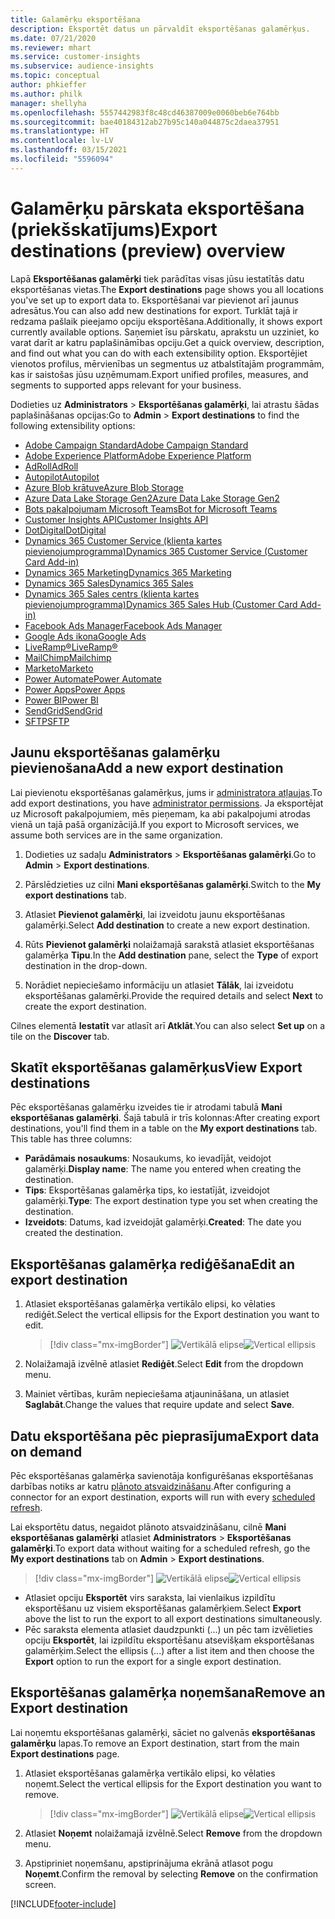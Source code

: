 ```yaml
---
title: Galamērķu eksportēšana
description: Eksportēt datus un pārvaldīt eksportēšanas galamērķus.
ms.date: 07/21/2020
ms.reviewer: mhart
ms.service: customer-insights
ms.subservice: audience-insights
ms.topic: conceptual
author: phkieffer
ms.author: philk
manager: shellyha
ms.openlocfilehash: 5557442983f8c48cd46387009e0060beb6e764bb
ms.sourcegitcommit: bae40184312ab27b95c140a044875c2daea37951
ms.translationtype: HT
ms.contentlocale: lv-LV
ms.lasthandoff: 03/15/2021
ms.locfileid: "5596094"
---
```

# <a name="export-destinations-preview-overview"></a><span data-ttu-id="da757-103">Galamērķu pārskata eksportēšana (priekšskatījums)</span><span class="sxs-lookup"><span data-stu-id="da757-103">Export destinations (preview) overview</span></span>

<span data-ttu-id="da757-104">Lapā **Eksportēšanas galamērķi** tiek parādītas visas jūsu iestatītās datu eksportēšanas vietas.</span><span class="sxs-lookup"><span data-stu-id="da757-104">The **Export destinations** page shows you all locations you've set up to export data to.</span></span> <span data-ttu-id="da757-105">Eksportēšanai var pievienot arī jaunus adresātus.</span><span class="sxs-lookup"><span data-stu-id="da757-105">You can also add new destinations for export.</span></span> <span data-ttu-id="da757-106">Turklāt tajā ir redzama pašlaik pieejamo opciju eksportēšana.</span><span class="sxs-lookup"><span data-stu-id="da757-106">Additionally, it shows export currently available options.</span></span> <span data-ttu-id="da757-107">Saņemiet īsu pārskatu, aprakstu un uzziniet, ko varat darīt ar katru paplašināmības opciju.</span><span class="sxs-lookup"><span data-stu-id="da757-107">Get a quick overview, description, and find out what you can do with each extensibility option.</span></span> <span data-ttu-id="da757-108">Eksportējiet vienotos profilus, mērvienības un segmentus uz atbalstītajām programmām, kas ir saistošas jūsu uzņēmumam.</span><span class="sxs-lookup"><span data-stu-id="da757-108">Export unified profiles, measures, and segments to supported apps relevant for your business.</span></span>

<span data-ttu-id="da757-109">Dodieties uz **Administrators** > **Eksportēšanas galamērķi**, lai atrastu šādas paplašināšanas opcijas:</span><span class="sxs-lookup"><span data-stu-id="da757-109">Go to **Admin** > **Export destinations** to find the following extensibility options:</span></span>

- [<span data-ttu-id="da757-110">Adobe Campaign Standard</span><span class="sxs-lookup"><span data-stu-id="da757-110">Adobe Campaign Standard</span></span>](export-adobe-campaign-standard.md)
- [<span data-ttu-id="da757-111">Adobe Experience Platform</span><span class="sxs-lookup"><span data-stu-id="da757-111">Adobe Experience Platform</span></span>](export-adobe-experience-platform.md)
- [<span data-ttu-id="da757-112">AdRoll</span><span class="sxs-lookup"><span data-stu-id="da757-112">AdRoll</span></span>](export-adroll.md)
- [<span data-ttu-id="da757-113">Autopilot</span><span class="sxs-lookup"><span data-stu-id="da757-113">Autopilot</span></span>](export-autopilot.md)
- [<span data-ttu-id="da757-114">Azure Blob krātuve</span><span class="sxs-lookup"><span data-stu-id="da757-114">Azure Blob Storage</span></span>](export-azure-blob-storage.md)
- [<span data-ttu-id="da757-115">Azure Data Lake Storage Gen2</span><span class="sxs-lookup"><span data-stu-id="da757-115">Azure Data Lake Storage Gen2</span></span>](export-azure-data-lake-storage-gen2.md)
- [<span data-ttu-id="da757-116">Bots pakalpojumam Microsoft Teams</span><span class="sxs-lookup"><span data-stu-id="da757-116">Bot for Microsoft Teams</span></span>](export-teams-bot.md)
- [<span data-ttu-id="da757-117">Customer Insights API</span><span class="sxs-lookup"><span data-stu-id="da757-117">Customer Insights API</span></span>](apis.md)
- [<span data-ttu-id="da757-118">DotDigital</span><span class="sxs-lookup"><span data-stu-id="da757-118">DotDigital</span></span>](export-dotdigital.md)
- [<span data-ttu-id="da757-119">Dynamics 365 Customer Service (klienta kartes pievienojumprogramma)</span><span class="sxs-lookup"><span data-stu-id="da757-119">Dynamics 365 Customer Service (Customer Card Add-in)</span></span>](customer-card-add-in.md)
- [<span data-ttu-id="da757-120">Dynamics 365 Marketing</span><span class="sxs-lookup"><span data-stu-id="da757-120">Dynamics 365 Marketing</span></span>](export-dynamics365-marketing.md)
- [<span data-ttu-id="da757-121">Dynamics 365 Sales</span><span class="sxs-lookup"><span data-stu-id="da757-121">Dynamics 365 Sales</span></span>](export-dynamics365-sales.md)
- [<span data-ttu-id="da757-122">Dynamics 365 Sales centrs (klienta kartes pievienojumprogramma)</span><span class="sxs-lookup"><span data-stu-id="da757-122">Dynamics 365 Sales Hub (Customer Card Add-in)</span></span>](customer-card-add-in.md)
- [<span data-ttu-id="da757-123">Facebook Ads Manager</span><span class="sxs-lookup"><span data-stu-id="da757-123">Facebook Ads Manager</span></span>](export-facebook.md)
- [<span data-ttu-id="da757-124">Google Ads ikona</span><span class="sxs-lookup"><span data-stu-id="da757-124">Google Ads</span></span>](export-google-ads.md)
- [<span data-ttu-id="da757-125">LiveRamp&reg;</span><span class="sxs-lookup"><span data-stu-id="da757-125">LiveRamp&reg;</span></span>](export-liveramp.md)
- [<span data-ttu-id="da757-126">MailChimp</span><span class="sxs-lookup"><span data-stu-id="da757-126">Mailchimp</span></span>](export-mailchimp.md)
- [<span data-ttu-id="da757-127">Marketo</span><span class="sxs-lookup"><span data-stu-id="da757-127">Marketo</span></span>](export-marketo.md)
- [<span data-ttu-id="da757-128">Power Automate</span><span class="sxs-lookup"><span data-stu-id="da757-128">Power Automate</span></span>](export-power-automate.md)
- [<span data-ttu-id="da757-129">Power Apps</span><span class="sxs-lookup"><span data-stu-id="da757-129">Power Apps</span></span>](export-power-apps.md)
- [<span data-ttu-id="da757-130">Power BI</span><span class="sxs-lookup"><span data-stu-id="da757-130">Power BI</span></span>](export-power-bi.md)
- [<span data-ttu-id="da757-131">SendGrid</span><span class="sxs-lookup"><span data-stu-id="da757-131">SendGrid</span></span>](export-sendgrid.md)
- [<span data-ttu-id="da757-132">SFTP</span><span class="sxs-lookup"><span data-stu-id="da757-132">SFTP</span></span>](export-sftp.md)

## <a name="add-a-new-export-destination"></a><span data-ttu-id="da757-133">Jaunu eksportēšanas galamērķu pievienošana</span><span class="sxs-lookup"><span data-stu-id="da757-133">Add a new export destination</span></span>

<span data-ttu-id="da757-134">Lai pievienotu eksportēšanas galamērķus, jums ir [administratora atļaujas](permissions.md).</span><span class="sxs-lookup"><span data-stu-id="da757-134">To add export destinations, you have [administrator permissions](permissions.md).</span></span> <span data-ttu-id="da757-135">Ja eksportējat uz Microsoft pakalpojumiem, mēs pieņemam, ka abi pakalpojumi atrodas vienā un tajā pašā organizācijā.</span><span class="sxs-lookup"><span data-stu-id="da757-135">If you export to Microsoft services, we assume both services are in the same organization.</span></span>

1. <span data-ttu-id="da757-136">Dodieties uz sadaļu **Administrators** > **Eksportēšanas galamērķi**.</span><span class="sxs-lookup"><span data-stu-id="da757-136">Go to **Admin** > **Export destinations**.</span></span>

1. <span data-ttu-id="da757-137">Pārslēdzieties uz cilni **Mani eksportēšanas galamērķi**.</span><span class="sxs-lookup"><span data-stu-id="da757-137">Switch to the **My export destinations** tab.</span></span>

1. <span data-ttu-id="da757-138">Atlasiet **Pievienot galamērķi**, lai izveidotu jaunu eksportēšanas galamērķi.</span><span class="sxs-lookup"><span data-stu-id="da757-138">Select **Add destination** to create a new export destination.</span></span>

1. <span data-ttu-id="da757-139">Rūts **Pievienot galamērķi** nolaižamajā sarakstā atlasiet eksportēšanas galamērķa **Tipu**.</span><span class="sxs-lookup"><span data-stu-id="da757-139">In the **Add destination** pane, select the **Type** of export destination in the drop-down.</span></span>

1. <span data-ttu-id="da757-140">Norādiet nepieciešamo informāciju un atlasiet **Tālāk**, lai izveidotu eksportēšanas galamērķi.</span><span class="sxs-lookup"><span data-stu-id="da757-140">Provide the required details and select **Next** to create the export destination.</span></span>

<span data-ttu-id="da757-141">Cilnes elementā **Iestatīt** var atlasīt arī **Atklāt**.</span><span class="sxs-lookup"><span data-stu-id="da757-141">You can also select **Set up** on a tile on the **Discover** tab.</span></span>

## <a name="view-export-destinations"></a><span data-ttu-id="da757-142">Skatīt eksportēšanas galamērķus</span><span class="sxs-lookup"><span data-stu-id="da757-142">View Export destinations</span></span>

<span data-ttu-id="da757-143">Pēc eksportēšanas galamērķu izveides tie ir atrodami tabulā **Mani eksportēšanas galamērķi**. Šajā tabulā ir trīs kolonnas:</span><span class="sxs-lookup"><span data-stu-id="da757-143">After creating export destinations, you'll find them in a table on the **My export destinations** tab. This table has three columns:</span></span>

- <span data-ttu-id="da757-144">**Parādāmais nosaukums**: Nosaukums, ko ievadījāt, veidojot galamērķi.</span><span class="sxs-lookup"><span data-stu-id="da757-144">**Display name**: The name you entered when creating the destination.</span></span>
- <span data-ttu-id="da757-145">**Tips**: Eksportēšanas galamērķa tips, ko iestatījāt, izveidojot galamērķi.</span><span class="sxs-lookup"><span data-stu-id="da757-145">**Type**: The export destination type you set when creating the destination.</span></span>
- <span data-ttu-id="da757-146">**Izveidots**: Datums, kad izveidojāt galamērķi.</span><span class="sxs-lookup"><span data-stu-id="da757-146">**Created**: The date you created the destination.</span></span>

## <a name="edit-an-export-destination"></a><span data-ttu-id="da757-147">Eksportēšanas galamērķa rediģēšana</span><span class="sxs-lookup"><span data-stu-id="da757-147">Edit an export destination</span></span>

1. <span data-ttu-id="da757-148">Atlasiet eksportēšanas galamērķa vertikālo elipsi, ko vēlaties rediģēt.</span><span class="sxs-lookup"><span data-stu-id="da757-148">Select the vertical ellipsis for the Export destination you want to edit.</span></span>

   > [!div class="mx-imgBorder"]
   > <span data-ttu-id="da757-149">![Vertikālā elipse](media/export-destinations-page-ellipsis.png "Vertikālā elipse")</span><span class="sxs-lookup"><span data-stu-id="da757-149">![Vertical ellipsis](media/export-destinations-page-ellipsis.png "Vertical ellipsis")</span></span>

1. <span data-ttu-id="da757-150">Nolaižamajā izvēlnē atlasiet **Rediģēt**.</span><span class="sxs-lookup"><span data-stu-id="da757-150">Select **Edit** from the dropdown menu.</span></span>

1. <span data-ttu-id="da757-151">Mainiet vērtības, kurām nepieciešama atjaunināšana, un atlasiet **Saglabāt**.</span><span class="sxs-lookup"><span data-stu-id="da757-151">Change the values that require update and select **Save**.</span></span>

## <a name="export-data-on-demand"></a><span data-ttu-id="da757-152">Datu eksportēšana pēc pieprasījuma</span><span class="sxs-lookup"><span data-stu-id="da757-152">Export data on demand</span></span>

<span data-ttu-id="da757-153">Pēc eksportēšanas galamērķa savienotāja konfigurēšanas eksportēšanas darbības notiks ar katru [plānoto atsvaidzināšanu](system.md#schedule-tab).</span><span class="sxs-lookup"><span data-stu-id="da757-153">After configuring a connector for an export destination, exports will run with every [scheduled refresh](system.md#schedule-tab).</span></span>

<span data-ttu-id="da757-154">Lai eksportētu datus, negaidot plānoto atsvaidzināšanu, cilnē **Mani eksportēšanas galamērķi** atlasiet **Administrators** > **Eksportēšanas galamērķi**.</span><span class="sxs-lookup"><span data-stu-id="da757-154">To export data without waiting for a scheduled refresh, go the **My export destinations** tab on **Admin** > **Export destinations**.</span></span>

> [!div class="mx-imgBorder"]
> <span data-ttu-id="da757-155">![Vertikālā elipse](media/export-destinations-page-ellipsis.png "Vertikālā elipse")</span><span class="sxs-lookup"><span data-stu-id="da757-155">![Vertical ellipsis](media/export-destinations-page-ellipsis.png "Vertical ellipsis")</span></span>

- <span data-ttu-id="da757-156">Atlasiet opciju **Eksportēt** virs saraksta, lai vienlaikus izpildītu eksportēšanu uz visiem eksportēšanas galamērķiem.</span><span class="sxs-lookup"><span data-stu-id="da757-156">Select **Export** above the list to run the export to all export destinations simultaneously.</span></span>
- <span data-ttu-id="da757-157">Pēc saraksta elementa atlasiet daudzpunkti (...) un pēc tam izvēlieties opciju **Eksportēt**, lai izpildītu eksportēšanu atsevišķam eksportēšanas galamērķim.</span><span class="sxs-lookup"><span data-stu-id="da757-157">Select the ellipsis (...) after a list item and then choose the **Export** option to run the export for a single export destination.</span></span>

## <a name="remove-an-export-destination"></a><span data-ttu-id="da757-158">Eksportēšanas galamērķa noņemšana</span><span class="sxs-lookup"><span data-stu-id="da757-158">Remove an Export destination</span></span>

<span data-ttu-id="da757-159">Lai noņemtu eksportēšanas galamērķi, sāciet no galvenās **eksportēšanas galamērķu** lapas.</span><span class="sxs-lookup"><span data-stu-id="da757-159">To remove an Export destination, start from the main **Export destinations** page.</span></span>

1. <span data-ttu-id="da757-160">Atlasiet eksportēšanas galamērķa vertikālo elipsi, ko vēlaties noņemt.</span><span class="sxs-lookup"><span data-stu-id="da757-160">Select the vertical ellipsis for the Export destination you want to remove.</span></span>

   > [!div class="mx-imgBorder"]
   > <span data-ttu-id="da757-161">![Vertikālā elipse](media/export-destinations-page-ellipsis.png "Vertikālā elipse")</span><span class="sxs-lookup"><span data-stu-id="da757-161">![Vertical ellipsis](media/export-destinations-page-ellipsis.png "Vertical ellipsis")</span></span>

2. <span data-ttu-id="da757-162">Atlasiet **Noņemt** nolaižamajā izvēlnē.</span><span class="sxs-lookup"><span data-stu-id="da757-162">Select **Remove** from the dropdown menu.</span></span>

3. <span data-ttu-id="da757-163">Apstipriniet noņemšanu, apstiprinājuma ekrānā atlasot pogu **Noņemt**.</span><span class="sxs-lookup"><span data-stu-id="da757-163">Confirm the removal by selecting **Remove** on the confirmation screen.</span></span>


[!INCLUDE[footer-include](../includes/footer-banner.md)]
